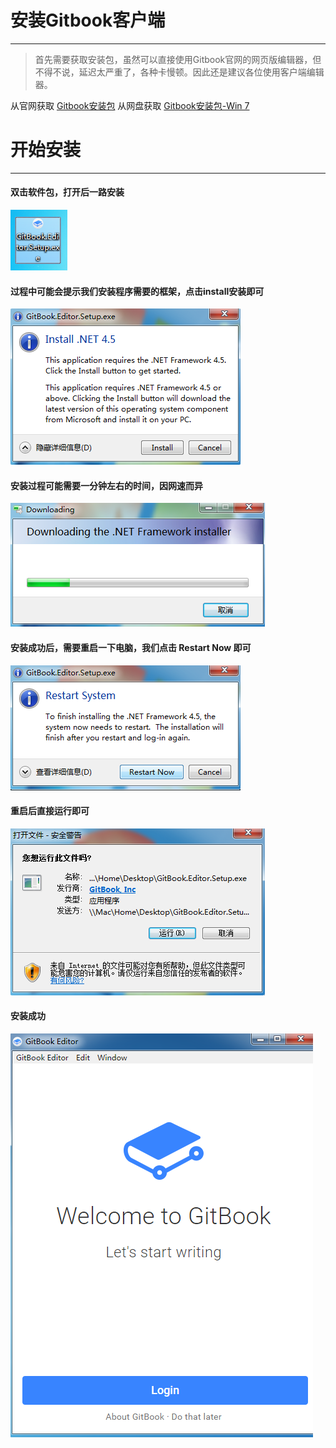 # 安装Gitbook客户端

***

> 首先需要获取安装包，虽然可以直接使用Gitbook官网的网页版编辑器，但不得不说，延迟太严重了，各种卡慢顿。因此还是建议各位使用客户端编辑器。

从官网获取 [Gitbook安装包](https://www.gitbook.com/editor)
从网盘获取 [Gitbook安装包-Win 7](http://pan.baidu.com/s/1mij0ie8)

# 开始安装

***

#### 双击软件包，打开后一路安装

![](/assets/1软件.png)

#### 过程中可能会提示我们安装程序需要的框架，点击install安装即可

![](/assets/2.安装.png)

#### 安装过程可能需要一分钟左右的时间，因网速而异

![](/assets/2.1.png)

#### 安装成功后，需要重启一下电脑，我们点击 Restart Now 即可

![](/assets/4.重启.png)

#### 重启后直接运行即可

![](/assets/5.重启后运行.png)

#### 安装成功

![](/assets/6.安装成功.png)